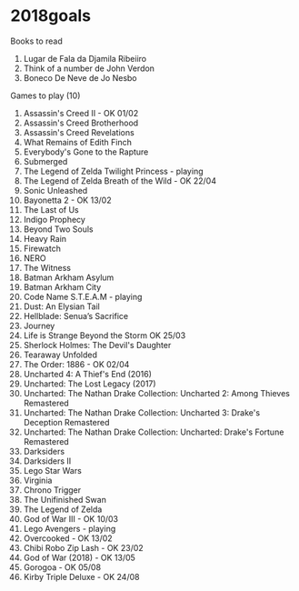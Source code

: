 # 2018goals

Books to read

1. Lugar de Fala da Djamila Ribeiiro
2. Think of a number de John Verdon
3. Boneco De Neve de Jo Nesbo

Games to play (10)
1. Assassin's Creed II - OK 01/02
2. Assassin's Creed Brotherhood
3. Assassin's Creed  Revelations
4. What Remains of Edith Finch
5. Everybody's Gone to the Rapture
6. Submerged
7. The Legend of Zelda Twilight Princess - playing
8. The Legend of Zelda Breath of the Wild - OK 22/04
9. Sonic Unleashed 
10. Bayonetta 2 - OK 13/02
11. The Last of Us
12. Indigo Prophecy
13. Beyond Two Souls
14. Heavy Rain
15. Firewatch
16. NERO
17. The Witness
18. Batman Arkham Asylum
19. Batman Arkham City
20. Code Name S.T.E.A.M - playing
21. Dust: An Elysian Tail
22. Hellblade: Senua’s Sacrifice
23. Journey
24. Life is Strange Beyond the Storm OK 25/03
25. Sherlock Holmes: The Devil's Daughter
26. Tearaway Unfolded
27. The Order: 1886 - OK 02/04
28. Uncharted 4: A Thief's End (2016)
29. Uncharted: The Lost Legacy (2017)
30. Uncharted: The Nathan Drake Collection: Uncharted 2: Among Thieves Remastered
31. Uncharted: The Nathan Drake Collection: Uncharted 3: Drake's Deception Remastered
32. Uncharted: The Nathan Drake Collection: Uncharted: Drake's Fortune Remastered 
33. Darksiders
34. Darksiders II
35. Lego Star Wars
36. Virginia
37. Chrono Trigger
38. The Unifinished Swan
39. The Legend of Zelda
40. God of War III - OK 10/03
50. Lego Avengers - playing
51. Overcooked - OK 13/02
52. Chibi Robo Zip Lash - OK 23/02
53. God of War (2018) - OK 13/05
54. Gorogoa - OK 05/08
55. Kirby Triple Deluxe - OK 24/08

